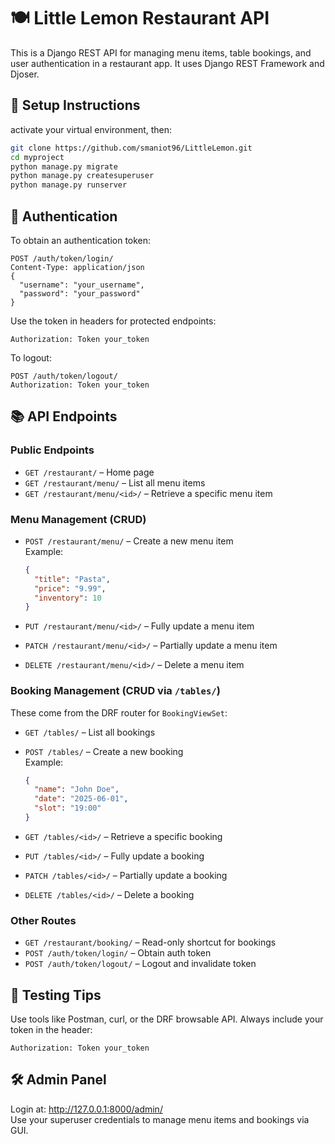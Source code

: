 # 🍽️ Little Lemon Restaurant API

This is a Django REST API for managing menu items, table bookings, and user authentication in a restaurant app. It uses Django REST Framework and Djoser.

## 🚀 Setup Instructions
activate your virtual environment, then:
```bash
git clone https://github.com/smaniot96/LittleLemon.git
cd myproject
python manage.py migrate
python manage.py createsuperuser
python manage.py runserver
```

## 🔐 Authentication

To obtain an authentication token:
```http
POST /auth/token/login/
Content-Type: application/json
{
  "username": "your_username",
  "password": "your_password"
}
```

Use the token in headers for protected endpoints:
```
Authorization: Token your_token
```

To logout:
```http
POST /auth/token/logout/
Authorization: Token your_token
```

## 📚 API Endpoints

### Public Endpoints

- `GET /restaurant/` – Home page
- `GET /restaurant/menu/` – List all menu items
- `GET /restaurant/menu/<id>/` – Retrieve a specific menu item

### Menu Management (CRUD)

- `POST /restaurant/menu/` – Create a new menu item  
  Example:
  ```json
  {
    "title": "Pasta",
    "price": "9.99",
    "inventory": 10
  }
  ```

- `PUT /restaurant/menu/<id>/` – Fully update a menu item  
- `PATCH /restaurant/menu/<id>/` – Partially update a menu item  
- `DELETE /restaurant/menu/<id>/` – Delete a menu item  

### Booking Management (CRUD via `/tables/`)

These come from the DRF router for `BookingViewSet`:

- `GET /tables/` – List all bookings  
- `POST /tables/` – Create a new booking  
  Example:
  ```json
  {
    "name": "John Doe",
    "date": "2025-06-01",
    "slot": "19:00"
  }
  ```

- `GET /tables/<id>/` – Retrieve a specific booking  
- `PUT /tables/<id>/` – Fully update a booking  
- `PATCH /tables/<id>/` – Partially update a booking  
- `DELETE /tables/<id>/` – Delete a booking  

### Other Routes

- `GET /restaurant/booking/` – Read-only shortcut for bookings
- `POST /auth/token/login/` – Obtain auth token
- `POST /auth/token/logout/` – Logout and invalidate token

## 🧪 Testing Tips

Use tools like Postman, curl, or the DRF browsable API. Always include your token in the header:
```
Authorization: Token your_token
```

## 🛠️ Admin Panel

Login at: http://127.0.0.1:8000/admin/  
Use your superuser credentials to manage menu items and bookings via GUI.
